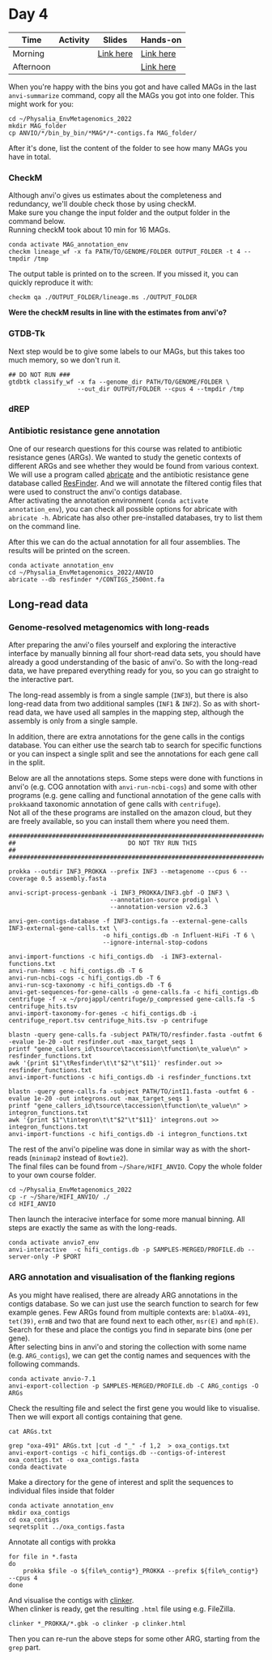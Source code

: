 # Day 4

| Time      | Activity                     | Slides                                        | Hands-on                                   |
|-----------|------------------------------|-----------------------------------------------|--------------------------------------------|
| Morning   |  | [Link here](Day3/genome-resolved-metagenomics.pdf) | [Link here](#genome-resolved-metagenomics) |
| Afternoon |  |                                               | [Link here](#genome-resolved-metagenomics) |


When you're happy with the bins you got and have called MAGs in the last `anvi-summarize` command, copy all the MAGs you got into one folder.
This might work for you:
```
cd ~/Physalia_EnvMetagenomics_2022
mkdir MAG_folder
cp ANVIO/*/bin_by_bin/*MAG*/*-contigs.fa MAG_folder/
```
After it's done, list the content of the folder to see how many MAGs you have in total.

### CheckM

Although anvi'o gives us estimates about the completeness and redundancy, we'll double check those by using checkM.  
Make sure you change the input folder and the output folder in the command below.  
Running checkM took about 10 min for 16 MAGs.

```
conda activate MAG_annotation_env
checkm lineage_wf -x fa PATH/TO/GENOME/FOLDER OUTPUT_FOLDER -t 4 --tmpdir /tmp
```

The output table is printed on to the screen. If you missed it, you can quickly reproduce it with:
```
checkm qa ./OUTPUT_FOLDER/lineage.ms ./OUTPUT_FOLDER
```

__Were the checkM results in line with the estimates from anvi'o?__

### GTDB-Tk

Next step would be to give some labels to our MAGs, but this takes too much memory, so we don't run it.

```
## DO NOT RUN ###
gtdbtk classify_wf -x fa --genome_dir PATH/TO/GENOME/FOLDER \
                   --out_dir OUTPUT/FOLDER --cpus 4 --tmpdir /tmp
```


### dREP


### Antibiotic resistance gene annotation

One of our research questions for this course was related to antibiotic resistance genes (ARGs). We wanted to study the genetic contexts of different ARGs and see whether  they would be found from various context. We will use a program called [abricate](https://github.com/tseemann/abricate) and the antibiotic resistance gene database called [ResFinder](https://doi.org/10.1093/jac/dkaa345). And we will annotate the filtered contig files that were used to construct the anvi'o  contigs database.  
After activating the annotation environment (`conda activate annotation_env`), you can check all possible options for abricate with `abricate -h`. Abricate has also other pre-installed databases, try to list them on the command line.   

After this we can do the actual annotation for all four assemblies. The results will be printed on the screen.
```
conda activate annotation_env
cd ~/Physalia_EnvMetagenomics_2022/ANVIO
abricate --db resfinder */CONTIGS_2500nt.fa
```

## Long-read data

### Genome-resolved metagenomics with long-reads

After preparing the anvi'o files yourself and exploring the interactive interface by manually binning all four short-read data sets, you should have already a good understanding of the basic of anvi'o. So with the long-read data, we have prepared everything ready for you, so you can go straight to the interactive part.  

The long-read assembly is from a single sample (`INF3`), but there is also long-read data from two additional samples  (`INF1` & `INF2`). So as with short-read data, we have used all samples in the mapping step, although the assembly is only from a single sample.  

In addition, there are extra annotations for the gene calls in the contigs database. You can either use the search tab to search for specific functions or you can inspect a single split and see the annotations for each gene call in the split.   

Below are all the annotations steps. Some steps were done with functions in anvi'o (e.g. COG annotation with `anvi-run-ncbi-cogs`) and some with other programs (e.g. gene calling and functional annotation of the gene calls with `prokka`and taxonomic annotation of gene calls with `centrifuge`).  
Not all of the these programs are installed on the amazon cloud, but they are freely available, so you can install them where you need them.

```
#############################################################################################
##                               DO NOT TRY RUN THIS                                       ##
#############################################################################################

prokka --outdir INF3_PROKKA --prefix INF3 --metagenome --cpus 6 --coverage 0.5 assembly.fasta

anvi-script-process-genbank -i INF3_PROKKA/INF3.gbf -O INF3 \
                            --annotation-source prodigal \
                            --annotation-version v2.6.3

anvi-gen-contigs-database -f INF3-contigs.fa --external-gene-calls INF3-external-gene-calls.txt \
                          -o hifi_contigs.db -n Influent-HiFi -T 6 \
                          --ignore-internal-stop-codons

anvi-import-functions -c hifi_contigs.db  -i INF3-external-functions.txt
anvi-run-hmms -c hifi_contigs.db -T 6
anvi-run-ncbi-cogs -c hifi_contigs.db -T 6
anvi-run-scg-taxonomy -c hifi_contigs.db -T 6
anvi-get-sequences-for-gene-calls -o gene-calls.fa -c hifi_contigs.db
centrifuge -f -x ~/projappl/centrifuge/p_compressed gene-calls.fa -S centrifuge_hits.tsv
anvi-import-taxonomy-for-genes -c hifi_contigs.db -i centrifuge_report.tsv centrifuge_hits.tsv -p centrifuge

blastn -query gene-calls.fa -subject PATH/TO/resfinder.fasta -outfmt 6 -evalue 1e-20 -out resfinder.out -max_target_seqs 1
printf "gene_callers_id\tsource\taccession\tfunction\te_value\n" > resfinder_functions.txt
awk '{print $1"\tResfinder\t\t"$2"\t"$11}' resfinder.out >> resfinder_functions.txt  
anvi-import-functions -c hifi_contigs.db -i resfinder_functions.txt

blastn -query gene-calls.fa -subject PATH/TO/intI1.fasta -outfmt 6 -evalue 1e-20 -out integrons.out -max_target_seqs 1
printf "gene_callers_id\tsource\taccession\tfunction\te_value\n" > integron_functions.txt
awk '{print $1"\tintegron\t\t"$2"\t"$11}' integrons.out >> integron_functions.txt  
anvi-import-functions -c hifi_contigs.db -i integron_functions.txt  
```

The rest of the anvi'o pipeline was done in similar way as with the short-reads (`minimap2` instead of `Bowtie2`).  
The final files can be found from `~/Share/HIFI_ANVIO`. Copy the whole folder to your own course folder.

```
cd ~/Physalia_EnvMetagenomics_2022
cp -r ~/Share/HIFI_ANVIO/ ./
cd HIFI_ANVIO
```

Then launch the interacive interface for some more manual binning. All steps are exactly the same as with the long-reads.  

```
conda activate anvio7_env
anvi-interactive  -c hifi_contigs.db -p SAMPLES-MERGED/PROFILE.db --server-only -P $PORT
```


### ARG annotation and visualisation of the flanking regions

As you might have realised, there are already ARG annotations in the contigs database. So we can just use the search function to search for few example genes.
Few ARGs found from multiple contexts are: `blaOXA-491`, `tet(39)`, `ermB` and two that are found next to each other, `msr(E)` and `mph(E)`. Search for these and place the contigs you find in separate bins (one per gene).  
After selecting bins in anvi'o and storing the collection with some name (e.g. `ARG_contigs`), we can get the contig names and sequences with the following commands.
```
conda activate anvio-7.1
anvi-export-collection -p SAMPLES-MERGED/PROFILE.db -C ARG_contigs -O ARGs
```
Check the resulting file and select the first gene you would like to visualise.  
Then we will export all contigs containing that gene.
```
cat ARGs.txt

grep "oxa-491" ARGs.txt |cut -d "_" -f 1,2  > oxa_contigs.txt
anvi-export-contigs -c hifi_contigs.db --contigs-of-interest oxa_contigs.txt -o oxa_contigs.fasta
conda deactivate
```

Make a directory for the gene of interest and split the sequences to individual files inside that folder
```
conda activate annotation_env
mkdir oxa_contigs
cd oxa_contigs
seqretsplit ../oxa_contigs.fasta  
```

Annotate all contigs with prokka
```
for file in *.fasta
do
    prokka $file -o ${file%_contig*}_PROKKA --prefix ${file%_contig*} --cpus 4
done
```

And visualise the contigs with [clinker](https://github.com/gamcil/clinker).    
When clinker is ready, get the resulting `.html` file using e.g. FileZilla.
```
clinker *_PROKKA/*.gbk -o clinker -p clinker.html
```

Then you can re-run the above steps for some other ARG, starting from the `grep` part.
